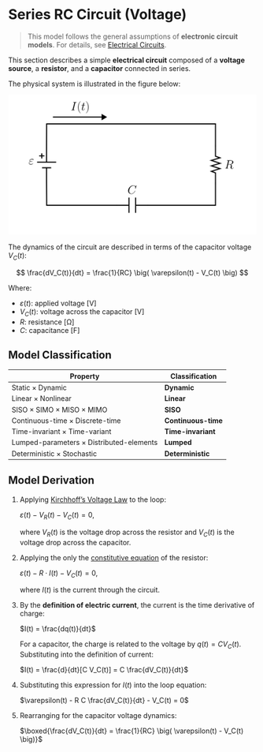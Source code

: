 # Series RC Circuit (Voltage)

> This model follows the general assumptions of **electronic circuit models**.
> For details, see [Electrical Circuits](/models/circuits/README.md).

This section describes a simple **electrical circuit** composed of a **voltage source**, a **resistor**, and a **capacitor** connected in series.

The physical system is illustrated in the figure below:

<img src="diagram.svg" alt="Series RC Circuit Diagram"/>

The dynamics of the circuit are described in terms of the capacitor voltage $V_C(t)$:

$$
\frac{dV_C(t)}{dt} = \frac{1}{RC} \big( \varepsilon(t) - V_C(t) \big)
$$

Where:

- $\varepsilon(t)$: applied voltage [V]
- $V_C(t)$: voltage across the capacitor [V]
- $R$: resistance [Ω]
- $C$: capacitance [F]

## Model Classification

| Property                                 | Classification      |
| ---------------------------------------- | ------------------- |
| Static × Dynamic                         | **Dynamic**         |
| Linear × Nonlinear                       | **Linear**          |
| SISO × SIMO × MISO × MIMO                | **SISO**            |
| Continuous-time × Discrete-time          | **Continuous-time** |
| Time-invariant × Time-variant            | **Time-invariant**  |
| Lumped-parameters × Distributed-elements | **Lumped**          |
| Deterministic × Stochastic               | **Deterministic**   |

## Model Derivation

1. Applying [Kirchhoff’s Voltage Law](/docs/kirchhoff-laws.md) to the loop:

   $`\varepsilon(t) - V_R(t) - V_C(t) = 0,`$

   where $V_R(t)$ is the voltage drop across the resistor and $V_C(t)$ is the voltage drop across the capacitor.

2. Applying the only the [constitutive equation](/docs/electronic-components.md) of the resistor:

   $`\varepsilon(t) - R \cdot I(t) - V_C(t) = 0,`$

   where $I(t)$ is the current through the circuit.

3. By the **definition of electric current**, the current is the time derivative of charge:

   $`I(t) = \frac{dq(t)}{dt}`$

   For a capacitor, the charge is related to the voltage by $q(t) = C V_C(t)$.
   Substituting into the definition of current:

   $`I(t) = \frac{d}{dt}[C V_C(t)] = C \frac{dV_C(t)}{dt}`$

4. Substituting this expression for $I(t)$ into the loop equation:

   $`\varepsilon(t) - R C \frac{dV_C(t)}{dt} - V_C(t) = 0`$

5. Rearranging for the capacitor voltage dynamics:

   $\boxed{\frac{dV_C(t)}{dt} = \frac{1}{RC} \big( \varepsilon(t) - V_C(t) \big)}$
